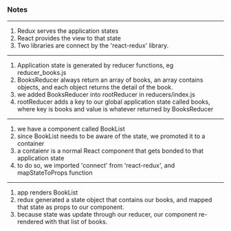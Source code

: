 ### Notes ###
---
1. Redux serves the application states
2. React provides the view to that state
3. Two libraries are connect by the 'react-redux' library.
---
1. Application state is generated by reducer functions, eg reducer_books.js
2. BooksReducer always return an array of books, an array contains objects, and each object returns the detail of the book.
3. we added BooksReducer into rootReducer in reducers/index.js
4. rootReducer adds a key to our global application state called books, where key is books and value is whatever returned by BooksReducer
---
1. we have a component called BookList
2. since BookList needs to be aware of the state, we promoted it to a container
3. a contaienr is a normal React component that gets bonded to that application state
4. to do so, we imported 'connect' from 'react-redux', and mapStateToProps function 
---
1. app renders BookList
2. redux generated a state object that contains our books, and mapped that state as props to our component.
3. because state was update through our reducer, our component re-rendered with that list of books. 
